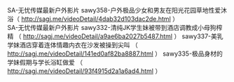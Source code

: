 SA-无忧传媒最新户外影片  sawy358-户外极品少女和男友在阳光花园草地性爱沐浴（ http://sagj.me/videoDetail/4dab32d103dac2de.html ）  
SA-无忧传媒最新户外影片  sawy332-清纯JK学生妹被带到酒店调教成小母狗榨精  （ http://sagj.me/videoDetail/a9ae6ba2027b5487.html ）
sawy337-美乳学妹酒店穿着连体情趣内衣在沙发被操到尖叫                    （ http://sagj.me/videoDetail/141ed0af82ba8887.html ）
sawy335-极品身材的学妹假期与学长浴缸做爱                               （ http://sagj.me/videoDetail/93f4915d2a1a6ad4.html ）
